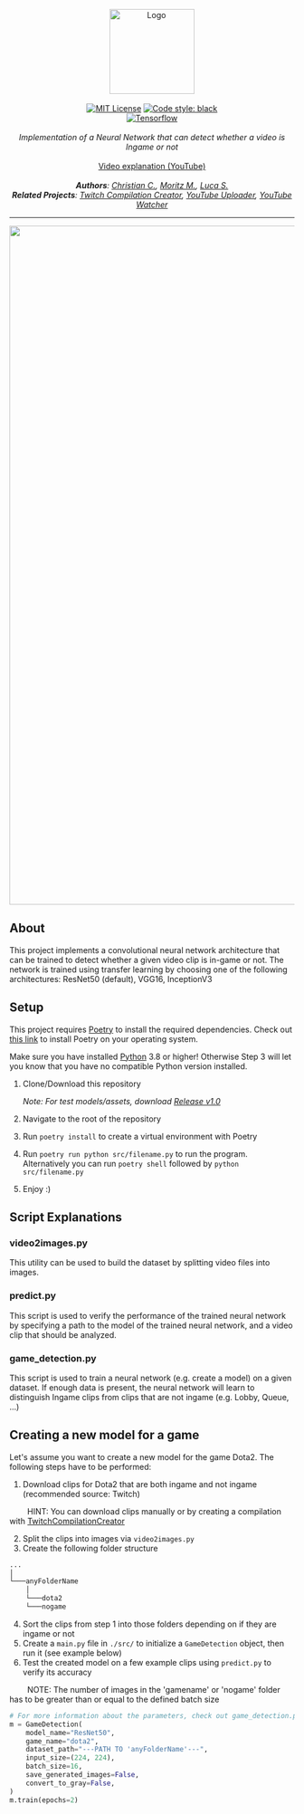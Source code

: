 <p align="center">
    <a href="https://github.com/ContentAutomation"><img src="https://contentautomation.s3.eu-central-1.amazonaws.com/logo.png" alt="Logo" width="150"/></a>
    <br />
    <br />
    <a href="http://choosealicense.com/licenses/mit/"><img src="https://img.shields.io/badge/license-MIT-3C93B4.svg?style=flat" alt="MIT License"></a>
    <a href="https://github.com/psf/black"><img src="https://img.shields.io/badge/code%20style-black-000000.svg" alt="Code style: black"></a>
    <br />
    <a href="https://github.com/tensorflow/tensorflow"><img src="https://img.shields.io/badge/TensorFlow-FF6F00.svg?logo=tensorflow&logoColor=white" alt="Tensorflow"></a>
    <br />
    <br />
    <i>Implementation of a Neural Network that can detect whether a video is Ingame or not </i>
    <br />
    <br />
    <a href="https://youtu.be/TsAinKh8TRw">Video explanation (YouTube)</a>
    <br />
    <br />
    <i><b>Authors</b>:
        <a href="https://github.com/ChristianCoenen">Christian C.</a>,
        <a href="https://github.com/MorMund">Moritz M.</a>,
        <a href="https://github.com/lucaSchilling">Luca S.</a>
    </i>
    <br />
    <i><b>Related Projects</b>:
        <a href="https://github.com/ContentAutomation/TwitchCompilationCreator">Twitch Compilation Creator</a>,
        <a href="https://github.com/ContentAutomation/YouTubeUploader">YouTube Uploader</a>,
        <a href="https://github.com/ContentAutomation/YouTubeWatcher">YouTube Watcher</a>
    </i>
</p>
<hr />

<p align="center">
    <img src="https://contentautomation.s3.eu-central-1.amazonaws.com/detect_ingame.png" alt="Ingame Detection" width="1200"/></a>
</p>

## About
This project implements a convolutional neural network architecture that can be trained to detect whether a given video clip is in-game or not. The network is trained using transfer learning by choosing one of the following architectures: ResNet50 (default), VGG16, InceptionV3

## Setup
This project requires [Poetry](https://python-poetry.org/) to install the required dependencies.
Check out [this link](https://python-poetry.org/docs/) to install Poetry on your operating system.

Make sure you have installed [Python](https://www.python.org/downloads/) 3.8 or higher! Otherwise Step 3 will let you know that you have no compatible Python version installed.

1. Clone/Download this repository
   
   *Note: For test models/assets, download [Release v1.0](https://github.com/ContentAutomation/NeuralNetworks/releases/latest)*
2. Navigate to the root of the repository
3. Run ```poetry install``` to create a virtual environment with Poetry
4. Run ```poetry run python src/filename.py``` to run the program. Alternatively you can run ```poetry shell``` followed by ```python src/filename.py```
5. Enjoy :)

## Script Explanations

### video2images.py
This utility can be used to build the dataset by splitting video files into images.

### predict.py
This script is used to verify the performance of the trained neural network 
by specifying a path to the model of the trained neural network,
and a video clip that should be analyzed.

### game_detection.py
This script is used to train a neural network (e.g. create a model) on a given dataset.
If enough data is present, the neural network will learn to distinguish Ingame clips from clips
that are not ingame (e.g. Lobby, Queue, ...)

## Creating a new model for a game
Let's assume you want to create a new model for the game Dota2. The following steps have to be performed:
1. Download clips for Dota2 that are both ingame and not ingame (recommended source: Twitch)

&nbsp;&nbsp;&nbsp;&nbsp;&nbsp;&nbsp;&nbsp; HINT: You can download clips manually or by creating a compilation with [TwitchCompilationCreator](https://github.com/ContentAutomation/TwitchCompilationCreator) 

2. Split the clips into images via ```video2images.py```
3. Create the following folder structure
```bash
...
│
└───anyFolderName
    │
    └───dota2
    └───nogame
```
4. Sort the clips from step 1 into those folders depending on if they are ingame or not
5. Create a ```main.py``` file in ```./src/``` to initialize a ```GameDetection``` object, then run it (see example below) 
6. Test the created model on a few example clips using ```predict.py``` to verify its accuracy

&nbsp;&nbsp;&nbsp;&nbsp;&nbsp;&nbsp;&nbsp; NOTE: The number of images in the 'gamename' or 'nogame' folder has to be greater than or equal to the defined batch size
```python
# For more information about the parameters, check out game_detection.py
m = GameDetection(
    model_name="ResNet50",
    game_name="dota2",
    dataset_path="---PATH TO 'anyFolderName'---",
    input_size=(224, 224),
    batch_size=16,
    save_generated_images=False,
    convert_to_gray=False,
)
m.train(epochs=2)
```
